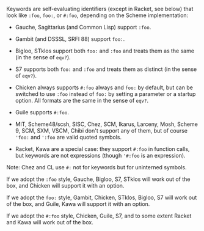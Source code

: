 Keywords are self-evaluating identifiers (except in Racket, see below)
that look like `:foo`, `foo:`, or `#:foo`, depending on the Scheme implementation:

*  Gauche, Sagittarius (and Common Lisp) support `:foo`.

*  Gambit (and DSSSL, SRFI 88) support `foo:`.

*  Bigloo, STklos support both `foo:` and `:foo` and treats them as the same (in the sense of `eqv?`).

*  S7 supports both `foo:` and `:foo` and treats them as distinct (in the sense of `eqv?`).

*  Chicken always supports `#:foo` always and `foo:` by default, but can be
   switched to use `:foo` instead of `foo:`
   by setting a parameter or a startup option.
   All formats are the same in the sense of `eqv?`.

*  Guile supports `#:foo`.

*  MIT, Scheme48/scsh, SISC, Chez, SCM, Ikarus, Larceny, Mosh, Scheme 9, SCM, SXM, VSCM, Chibi
   don't support any of them, but of course `'foo:` and `':foo` are valid quoted symbols.

*  Racket, Kawa are a special case: they support `#:foo` in function calls,
   but keywords are not expressions (though `'#:foo` is an expression).

Note: Chez and CL use `#:` not for keywords but for uninterned symbols.

If we adopt the `:foo` style, Gauche, Bigloo, S7, STklos will work out of the box,
and Chicken will support it with an option.

If we adopt the `foo:` style, Gambit, Chicken, STklos, Bigloo, S7 will work out of the box,
and Guile, Kawa will support it with an option.

If we adopt the `#:foo` style, Chicken, Guile, S7, and to some extent Racket and Kawa
will work out of the box.
